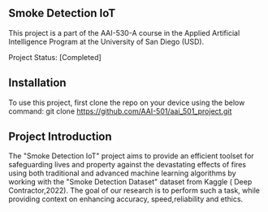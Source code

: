 ## Smoke Detection IoT
This project is a part of the AAI-530-A course in the Applied Artificial Intelligence Program at the University of San Diego (USD).

Project Status: [Completed]
## Installation
To use this project, first clone the repo on your device using the below command:
git clone https://github.com/AAI-501/aai_501_project.git
## Project Introduction
The "Smoke Detection IoT" project aims to provide an efficient toolset for safeguarding lives and property against the devastating effects of fires using both traditional and advanced machine learning algorithms by working with the "Smoke Detection Dataset" dataset from Kaggle ( Deep Contractor,2022). The goal of our research is to perform such a task, while providing context on enhancing accuracy, speed,reliability and ethics.
